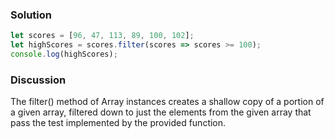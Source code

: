 ### Solution 
``` JavaScript 
let scores = [96, 47, 113, 89, 100, 102];
let highScores = scores.filter(scores => scores >= 100);
console.log(highScores);
```

### Discussion
The filter() method of Array instances creates a shallow copy of a portion of a given array, filtered down to just the elements from the given array that pass the test implemented by the provided function.


